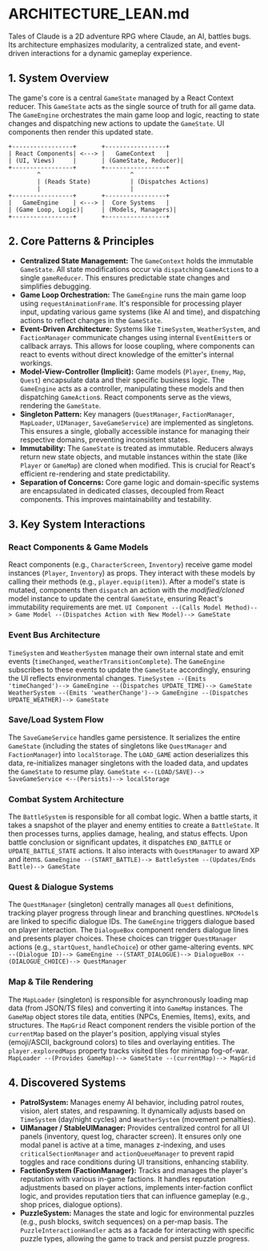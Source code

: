 # ARCHITECTURE_LEAN.md

Tales of Claude is a 2D adventure RPG where Claude, an AI, battles bugs. Its architecture emphasizes modularity, a centralized state, and event-driven interactions for a dynamic gameplay experience.

## 1. System Overview

The game's core is a central `GameState` managed by a React Context reducer. This `GameState` acts as the single source of truth for all game data. The `GameEngine` orchestrates the main game loop and logic, reacting to state changes and dispatching new actions to update the `GameState`. UI components then render this updated state.

```ascii
+-----------------+       +-----------------+
| React Components| <---> |   GameContext   |
| (UI, Views)     |       | (GameState, Reducer)|
+-----------------+       +-----------------+
        ^                         ^
        | (Reads State)           | (Dispatches Actions)
        |                         |
+-----------------+       +-----------------+
|   GameEngine    | <---> |  Core Systems   |
| (Game Loop, Logic)|     | (Models, Managers)|
+-----------------+       +-----------------+
```

## 2. Core Patterns & Principles

* **Centralized State Management:** The `GameContext` holds the immutable `GameState`. All state modifications occur via `dispatch`ing `GameAction`s to a single `gameReducer`. This ensures predictable state changes and simplifies debugging.
* **Game Loop Orchestration:** The `GameEngine` runs the main game loop using `requestAnimationFrame`. It's responsible for processing player input, updating various game systems (like AI and time), and dispatching actions to reflect changes in the `GameState`.
* **Event-Driven Architecture:** Systems like `TimeSystem`, `WeatherSystem`, and `FactionManager` communicate changes using internal `EventEmitter`s or callback arrays. This allows for loose coupling, where components can react to events without direct knowledge of the emitter's internal workings.
* **Model-View-Controller (Implicit):** Game models (`Player`, `Enemy`, `Map`, `Quest`) encapsulate data and their specific business logic. The `GameEngine` acts as a controller, manipulating these models and then dispatching `GameAction`s. React components serve as the views, rendering the `GameState`.
* **Singleton Pattern:** Key managers (`QuestManager`, `FactionManager`, `MapLoader`, `UIManager`, `SaveGameService`) are implemented as singletons. This ensures a single, globally accessible instance for managing their respective domains, preventing inconsistent states.
* **Immutability:** The `GameState` is treated as immutable. Reducers always return new state objects, and mutable instances within the state (like `Player` or `GameMap`) are cloned when modified. This is crucial for React's efficient re-rendering and state predictability.
* **Separation of Concerns:** Core game logic and domain-specific systems are encapsulated in dedicated classes, decoupled from React components. This improves maintainability and testability.

## 3. Key System Interactions

### React Components & Game Models

React components (e.g., `CharacterScreen`, `Inventory`) receive game model instances (`Player`, `Inventory`) as props. They interact with these models by calling their methods (e.g., `player.equip(item)`). After a model's state is mutated, components then `dispatch` an action with the *modified/cloned* model instance to update the central `GameState`, ensuring React's immutability requirements are met.
`UI Component --(Calls Model Method)--> Game Model --(Dispatches Action with New Model)--> GameState`

### Event Bus Architecture

`TimeSystem` and `WeatherSystem` manage their own internal state and emit events (`timeChanged`, `weatherTransitionComplete`). The `GameEngine` subscribes to these events to update the `GameState` accordingly, ensuring the UI reflects environmental changes.
`TimeSystem --(Emits 'timeChanged')--> GameEngine --(Dispatches UPDATE_TIME)--> GameState`
`WeatherSystem --(Emits 'weatherChange')--> GameEngine --(Dispatches UPDATE_WEATHER)--> GameState`

### Save/Load System Flow

The `SaveGameService` handles game persistence. It serializes the entire `GameState` (including the states of singletons like `QuestManager` and `FactionManager`) into `localStorage`. The `LOAD_GAME` action deserializes this data, re-initializes manager singletons with the loaded data, and updates the `GameState` to resume play.
`GameState <--(LOAD/SAVE)--> SaveGameService <--(Persists)--> localStorage`

### Combat System Architecture

The `BattleSystem` is responsible for all combat logic. When a battle starts, it takes a snapshot of the player and enemy entities to create a `BattleState`. It then processes turns, applies damage, healing, and status effects. Upon battle conclusion or significant updates, it dispatches `END_BATTLE` or `UPDATE_BATTLE_STATE` actions. It also interacts with `QuestManager` to award XP and items.
`GameEngine --(START_BATTLE)--> BattleSystem --(Updates/Ends Battle)--> GameState`

### Quest & Dialogue Systems

The `QuestManager` (singleton) centrally manages all `Quest` definitions, tracking player progress through linear and branching questlines. `NPCModel`s are linked to specific dialogue IDs. The `GameEngine` triggers dialogue based on player interaction. The `DialogueBox` component renders dialogue lines and presents player choices. These choices can trigger `QuestManager` actions (e.g., `startQuest`, `handleChoice`) or other game-altering events.
`NPC --(Dialogue ID)--> GameEngine --(START_DIALOGUE)--> DialogueBox --(DIALOGUE_CHOICE)--> QuestManager`

### Map & Tile Rendering

The `MapLoader` (singleton) is responsible for asynchronously loading map data (from JSON/TS files) and converting it into `GameMap` instances. The `GameMap` object stores tile data, entities (NPCs, Enemies, Items), exits, and structures. The `MapGrid` React component renders the visible portion of the `currentMap` based on the player's position, applying visual styles (emoji/ASCII, background colors) to tiles and overlaying entities. The `player.exploredMaps` property tracks visited tiles for minimap fog-of-war.
`MapLoader --(Provides GameMap)--> GameState --(currentMap)--> MapGrid`

## 4. Discovered Systems

* **PatrolSystem:** Manages enemy AI behavior, including patrol routes, vision, alert states, and respawning. It dynamically adjusts based on `TimeSystem` (day/night cycles) and `WeatherSystem` (movement penalties).
* **UIManager / StableUIManager:** Provides centralized control for all UI panels (inventory, quest log, character screen). It ensures only one modal panel is active at a time, manages z-indexing, and uses `criticalSectionManager` and `actionQueueManager` to prevent rapid toggles and race conditions during UI transitions, enhancing stability.
* **FactionSystem (FactionManager):** Tracks and manages the player's reputation with various in-game factions. It handles reputation adjustments based on player actions, implements inter-faction conflict logic, and provides reputation tiers that can influence gameplay (e.g., shop prices, dialogue options).
* **PuzzleSystem:** Manages the state and logic for environmental puzzles (e.g., push blocks, switch sequences) on a per-map basis. The `PuzzleInteractionHandler` acts as a facade for interacting with specific puzzle types, allowing the game to track and persist puzzle progress.
